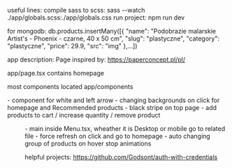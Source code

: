 useful lines:
compile sass to scss:
sass --watch ./app/globals.scss:./app/globals.css
run project:
npm run dev

for mongodb:
db.products.insertMany([{
"name": "Podobrazie malarskie Artist's - Phoenix - czarne, 40 x 50 cm",
"slug": "plastyczne",
"category": "plastyczne",
"price": 29.9,
"src": "img"
},...])

app description:
Page inspired by: https://paperconcept.pl/pl/

app/page.tsx contains homepage

most components located
app/components

<Arrow/> - component for white and left arrow - changing backgrounds on click for homepage and Recommended products
<DeliveryInfo/> - black stripe on top page
<GlobalRedux/> - add products to cart / increase quantity / remove product

<Menu> - main inside Menu.tsx, wheather it is Desktop or mobile go to related file
<Logo/> - force refresh on click and go to homepage
<Recommended/> - auto changing group of products on hover stop animations

helpful projects:
https://github.com/Godsont/auth-with-credentials
